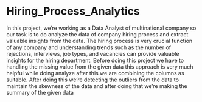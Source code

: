 # Hiring_Process_Analytics

In this project, we’re working as a Data Analyst of 
multinational company so our task is to do analyze the data 
of company hiring process and extract valuable insights from
the data. The hiring process is very crucial function of any 
company and understanding trends such as the number of 
rejections, interviews, job types, and vacancies can provide 
valuable insights for the hiring department.
Before doing this project we have to handling the missing 
value from the given data this approach is very much helpful
while doing analyze after this we are combining the columns 
as suitable.
After doing this we’re detecting the outliers from the data to 
maintain the skewness of the data and after doing that we’re 
making the summary of the given data
